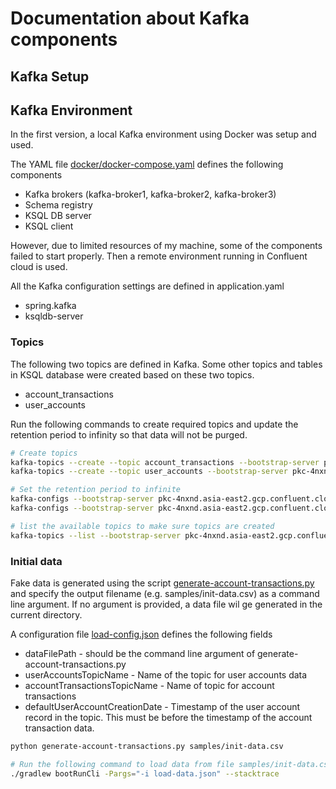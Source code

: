 # Documentation about Kafka components

## Kafka Setup

## Kafka Environment

In the first version, a local Kafka environment using Docker was setup and used.    

The YAML file [docker/docker-compose.yaml](../docker/docker-compose.yaml) defines the following components

- Kafka brokers (kafka-broker1, kafka-broker2, kafka-broker3)
- Schema registry
- KSQL DB server
- KSQL client

However, due to limited resources of my machine, some of the components failed to start properly. Then a remote environment running in Confluent cloud is used.

All the Kafka configuration settings are defined in application.yaml

- spring.kafka
- ksqldb-server

### Topics

The following two topics are defined in Kafka. Some other topics and tables in KSQL database were created based on these two topics.

- account_transactions
- user_accounts

Run the following commands to create required topics and update the retention period to infinity so that data will not be purged.

```bash
# Create topics
kafka-topics --create --topic account_transactions --bootstrap-server pkc-4nxnd.asia-east2.gcp.confluent.cloud:9092 --partitions 6 --replication-factor 1
kafka-topics --create --topic user_accounts --bootstrap-server pkc-4nxnd.asia-east2.gcp.confluent.cloud:9092 --partitions 6 --replication-factor 1

# Set the retention period to infinite
kafka-configs --bootstrap-server pkc-4nxnd.asia-east2.gcp.confluent.cloud:9092 --alter --add-config retention.ms=100 --topic test-topic
kafka-configs --bootstrap-server pkc-4nxnd.asia-east2.gcp.confluent.cloud:9092 --alter --delete-config retention.ms --topic test-topic 

# list the available topics to make sure topics are created
kafka-topics --list --bootstrap-server pkc-4nxnd.asia-east2.gcp.confluent.cloud:9092
```

### Initial data

Fake data is generated using the script [generate-account-transactions.py](../scripts/generate-accuont-transactions.py) and specify the output filename (e.g. samples/init-data.csv) as a command line argument. If no argument is provided, a data file wil ge generated in the current directory. 

A configuration file [load-config.json](../load-data.json) defines the following fields
- dataFilePath - should be the command line argument of generate-account-transactions.py
- userAccountsTopicName - Name of the topic for user accounts data
- accountTransactionsTopicName - Name of topic for account transactions
- defaultUserAccountCreationDate - Timestamp of the user account record in the topic. This must be before the timestamp of the account transaction data.

```bash
python generate-account-transactions.py samples/init-data.csv

# Run the following command to load data from file samples/init-data.csv into the corresponding topics
./gradlew bootRunCli -Pargs="-i load-data.json" --stacktrace
```

